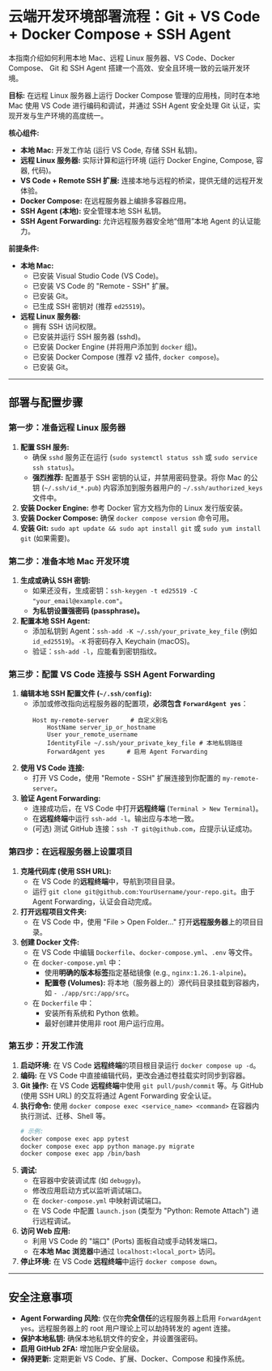 # 云端开发环境部署流程：Git + VS Code + Docker Compose + SSH Agent

本指南介绍如何利用本地 Mac、远程 Linux 服务器、VS Code、Docker Compose、 Git 和 SSH Agent 搭建一个高效、安全且环境一致的云端开发环境。

**目标:** 在远程 Linux 服务器上运行 Docker Compose 管理的应用栈，同时在本地 Mac 使用 VS Code 进行编码和调试，并通过 SSH Agent 安全处理 Git 认证，实现开发与生产环境的高度统一。

**核心组件:**

*   **本地 Mac:** 开发工作站 (运行 VS Code, 存储 SSH 私钥)。
*   **远程 Linux 服务器:** 实际计算和运行环境 (运行 Docker Engine, Compose, 容器, 代码)。
*   **VS Code + Remote SSH 扩展:** 连接本地与远程的桥梁，提供无缝的远程开发体验。
*   **Docker Compose:** 在远程服务器上编排多容器应用。
*   **SSH Agent (本地):** 安全管理本地 SSH 私钥。
*   **SSH Agent Forwarding:** 允许远程服务器安全地“借用”本地 Agent 的认证能力。

**前提条件:**

*   **本地 Mac:**
    *   已安装 Visual Studio Code (VS Code)。
    *   已安装 VS Code 的 "Remote - SSH" 扩展。
    *   已安装 Git。
    *   已生成 SSH 密钥对 (推荐 `ed25519`)。
*   **远程 Linux 服务器:**
    *   拥有 SSH 访问权限。
    *   已安装并运行 SSH 服务器 (sshd)。
    *   已安装 Docker Engine (并将用户添加到 `docker` 组)。
    *   已安装 Docker Compose (推荐 v2 插件, `docker compose`)。
    *   已安装 Git。

---

## 部署与配置步骤

### 第一步：准备远程 Linux 服务器

1.  **配置 SSH 服务:**
    *   确保 `sshd` 服务正在运行 (`sudo systemctl status ssh` 或 `sudo service ssh status`)。
    *   **强烈推荐:** 配置基于 SSH 密钥的认证，并禁用密码登录。将你 Mac 的公钥 (`~/.ssh/id_*.pub`) 内容添加到服务器用户的 `~/.ssh/authorized_keys` 文件中。
2.  **安装 Docker Engine:** 参考 Docker 官方文档为你的 Linux 发行版安装。
3.  **安装 Docker Compose:** 确保 `docker compose version` 命令可用。
4.  **安装 Git:** `sudo apt update && sudo apt install git` 或 `sudo yum install git` (如果需要)。

### 第二步：准备本地 Mac 开发环境

1.  **生成或确认 SSH 密钥:**
    *   如果还没有，生成密钥：`ssh-keygen -t ed25519 -C "your_email@example.com"`。
    *   **为私钥设置强密码 (passphrase)。**
2.  **配置本地 SSH Agent:**
    *   添加私钥到 Agent：`ssh-add -K ~/.ssh/your_private_key_file` (例如 `id_ed25519`)。`-K` 将密码存入 Keychain (macOS)。
    *   验证：`ssh-add -l`，应能看到密钥指纹。

### 第三步：配置 VS Code 连接与 SSH Agent Forwarding

1.  **编辑本地 SSH 配置文件 (`~/.ssh/config`):**
    *   添加或修改指向远程服务器的配置项，**必须包含 `ForwardAgent yes`**：
        ```
        Host my-remote-server      # 自定义别名
            HostName server_ip_or_hostname
            User your_remote_username
            IdentityFile ~/.ssh/your_private_key_file # 本地私钥路径
            ForwardAgent yes      # 启用 Agent Forwarding
        ```
2.  **使用 VS Code 连接:**
    *   打开 VS Code，使用 "Remote - SSH" 扩展连接到你配置的 `my-remote-server`。
3.  **验证 Agent Forwarding:**
    *   连接成功后，在 VS Code 中打开**远程终端** (`Terminal > New Terminal`)。
    *   在**远程终端**中运行 `ssh-add -l`。输出应与本地一致。
    *   (可选) 测试 GitHub 连接：`ssh -T git@github.com`，应提示认证成功。

### 第四步：在远程服务器上设置项目

1.  **克隆代码库 (使用 SSH URL):**
    *   在 VS Code 的**远程终端**中，导航到项目目录。
    *   运行 `git clone git@github.com:YourUsername/your-repo.git`。由于 Agent Forwarding，认证会自动完成。
2.  **打开远程项目文件夹:**
    *   在 VS Code 中，使用 "File > Open Folder..." 打开**远程服务器**上的项目目录。
3.  **创建 Docker 文件:**
    *   在 VS Code 中编辑 `Dockerfile`、`docker-compose.yml`、`.env` 等文件。
    *   在 `docker-compose.yml` 中：
        *   使用**明确的版本标签**指定基础镜像 (e.g., `nginx:1.26.1-alpine`)。
        *   **配置卷 (Volumes):** 将本地（服务器上的）源代码目录挂载到容器内，如 `- ./app/src:/app/src`。
    *   在 `Dockerfile` 中：
        *   安装所有系统和 Python 依赖。
        *   最好创建并使用非 root 用户运行应用。

### 第五步：开发工作流

1.  **启动环境:** 在 VS Code **远程终端**的项目根目录运行 `docker compose up -d`。
2.  **编码:** 在 VS Code 中直接编辑代码，更改会通过卷挂载实时同步到容器。
3.  **Git 操作:** 在 VS Code **远程终端**中使用 `git pull/push/commit` 等。与 GitHub (使用 SSH URL) 的交互将通过 Agent Forwarding 安全认证。
4.  **执行命令:** 使用 `docker compose exec <service_name> <command>` 在容器内执行测试、迁移、Shell 等。
    ```bash
    # 示例:
    docker compose exec app pytest
    docker compose exec app python manage.py migrate
    docker compose exec app /bin/bash
    ```
5.  **调试:**
    *   在容器中安装调试库 (如 `debugpy`)。
    *   修改应用启动方式以监听调试端口。
    *   在 `docker-compose.yml` 中映射调试端口。
    *   在 VS Code 中配置 `launch.json` (类型为 "Python: Remote Attach") 进行远程调试。
6.  **访问 Web 应用:**
    *   利用 VS Code 的 "端口" (Ports) 面板自动或手动转发端口。
    *   在**本地 Mac 浏览器**中通过 `localhost:<local_port>` 访问。
7.  **停止环境:** 在 VS Code **远程终端**中运行 `docker compose down`。

---

## 安全注意事项

*   **Agent Forwarding 风险:** 仅在你**完全信任**的远程服务器上启用 `ForwardAgent yes`。远程服务器上的 root 用户理论上可以劫持转发的 agent 连接。
*   **保护本地私钥:** 确保本地私钥文件的安全，并设置强密码。
*   **启用 GitHub 2FA:** 增加账户安全层级。
*   **保持更新:** 定期更新 VS Code、扩展、Docker、Compose 和操作系统。